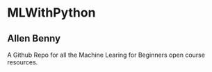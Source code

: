 # MLWithPython
## Allen Benny
A Github Repo for all the Machine Learing for Beginners open course resources.
